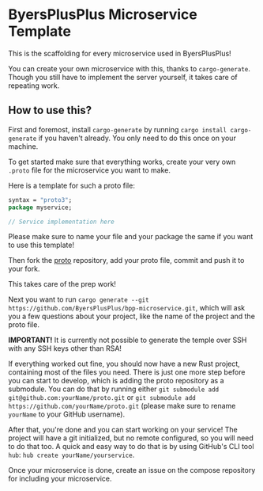 # ByersPlusPlus Microservice Template

This is the scaffolding for every microservice used in ByersPlusPlus!

You can create your own microservice with this, thanks to `cargo-generate`.
Though you still have to implement the server yourself, it takes care of repeating work.

## How to use this?

First and foremost, install `cargo-generate` by running `cargo install cargo-generate` if you haven't already.
You only need to do this once on your machine.

To get started make sure that everything works, create your very own `.proto` file for the microservice you want to make.

Here is a template for such a proto file:

```proto
syntax = "proto3";
package myservice;

// Service implementation here
```

Please make sure to name your file and your package the same if you want to use this template!

Then fork the [proto](https://github.com/ByersPlusPlus/proto) repository, add your proto file, commit and push it to your fork.

This takes care of the prep work!

Next you want to run `cargo generate --git https://github.com/ByersPlusPlus/bpp-microservice.git`, which will ask you a few questions about your project, like the name of the project and the proto file.

**IMPORTANT!** It is currently not possible to generate the temple over SSH with any SSH keys other than RSA!

If everything worked out fine, you should now have a new Rust project, containing most of the files you need. There is just one more step before you can start to develop, which is adding the proto repository as a submodule. You can do that by running either `git submodule add git@github.com:yourName/proto.git` or `git submodule add https://github.com/yourName/proto.git` (please make sure to rename `yourName` to your GitHub username).

After that, you're done and you can start working on your service! The project will have a git initialized, but no remote configured, so you will need to do that too. A quick and easy way to do that is by using GitHub's CLI tool `hub`: `hub create yourName/yourservice`.

Once your microservice is done, create an issue on the compose repository for including your microservice.
